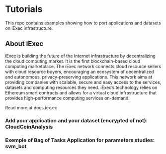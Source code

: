 # Tutorials  

This repo contains examples showing how to port applications and datasets on iExec infrastructure.


## About iExec

iExec is building the future of the Internet infrastructure by decentralizing the cloud computing market. It is the first blockchain-based cloud computing marketplace.
The iExec network connects cloud resource sellers with cloud resource buyers, encouraging an ecosystem of decentralized and autonomous, privacy-preserving applications.
This network aims at providing companies with scalable, secure and easy access to the services, datasets and computing resources they need. iExec’s technology relies on Ethereum smart contracts and allows for a virtual cloud infrastructure that provides high-performance computing services on-demand.

Read more at docs.iex.ec


### Add your application and your dataset (encrypted of not): CloudCoinAnalysis

 
### Exemple of Bag of Tasks Application for parameters studies: svm_bot
